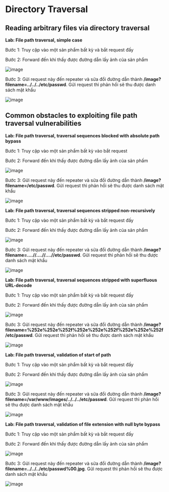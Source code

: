 # Directory Traversal
## Reading arbitrary files via directory traversal
**Lab: File path traversal, simple case**

Bước 1: Truy cập vào một sản phẩm bất kỳ và bắt request đấy

Bước 2: Forward đến khi thấy được đường dẫn lấy ảnh của sản phẩm

![image](https://user-images.githubusercontent.com/74781135/203206978-90662905-73d5-48b8-9bb6-98cafa182b74.png)

Bước 3: Gửi request này đến repeater và sửa đổi đường dẫn thành **/image?filename=../../../etc/passwd**. Gửi request thì phản hồi sẽ thu được danh sách mật khẩu

![image](https://user-images.githubusercontent.com/74781135/203207160-d77230a7-1da0-4499-aece-d4945caf0dd5.png)

## Common obstacles to exploiting file path traversal vulnerabilities
**Lab: File path traversal, traversal sequences blocked with absolute path bypass**

Bước 1: Truy cập vào một sản phẩm bất kỳ vào bắt request

Bước 2: Forward đến khi thấy được đường dẫn lấy ảnh của sản phấm

![image](https://user-images.githubusercontent.com/74781135/203208697-54e747ed-40b8-44f9-af3e-06d34d1b5aa6.png)

Bước 3: Gửi request này đến repeater và sửa đổi đường dẫn thành **/image?filename=/etc/passwd**. Gửi request thì phản hồi sẽ thu được danh sách mật khẩu

![image](https://user-images.githubusercontent.com/74781135/203208854-232c527b-c42c-49ad-a669-d0225b99770a.png)

**Lab: File path traversal, traversal sequences stripped non-recursively**

Bước 1: Truy cập vào một sản phẩm bất kỳ và bắt request đấy

Bước 2: Forward đến khi thấy được đường dẫn lấy ảnh của sản phẩm

![image](https://user-images.githubusercontent.com/74781135/203211934-f8398fd4-3ca2-4e02-946c-77194b29415a.png)

Bước 3: Gửi request này đến repeater và sửa đổi đường dẫn thành **/image?filename=....//....//....//etc/passwd**. Gửi request thì phản hồi sẽ thu được danh sách mật khẩu

![image](https://user-images.githubusercontent.com/74781135/203212108-303c7d11-b7a8-48ec-b7dc-88ecd9c161ec.png)

**Lab: File path traversal, traversal sequences stripped with superfluous URL-decode**

Bước 1: Truy cập vào một sản phẩm bất kỳ và bắt request đấy

Bước 2: Forward đến khi thấy được đường dẫn lấy ảnh của sản phẩm

![image](https://user-images.githubusercontent.com/74781135/203213180-b9ed5e04-d406-4c6b-a5c2-4c446f9ecb1e.png)

Bước 3: Gửi request này đến repeater và sửa đổi đường dẫn thành **/image?filename=%252e%252e%252f%252e%252e%252f%252e%252e%252f/etc/passwd**. Gửi request thì phản hồi sẽ thu được danh sách mật khẩu

![image](https://user-images.githubusercontent.com/74781135/203213610-1e4e446a-592b-4256-a187-380e420b24e5.png)

**Lab: File path traversal, validation of start of path**

Bước 1: Truy cập vào một sản phẩm bất kỳ và bắt request đấy

Bước 2: Forward đến khi thấy được đường dẫn lấy ảnh của sản phẩm

![image](https://user-images.githubusercontent.com/74781135/203214348-1343bd52-86a4-48d7-8e4c-504a68f3cadb.png)

Bước 3: Gửi request này đến repeater và sửa đổi đường dẫn thành **/image?filename=/var/www/images/../../../etc/passwd**. Gửi request thì phản hồi sẽ thu được danh sách mật khẩu

![image](https://user-images.githubusercontent.com/74781135/203214576-034e5cb6-7960-4e91-8399-3957aaedb8ae.png)

**Lab: File path traversal, validation of file extension with null byte bypass**

Bước 1: Truy cập vào một sản phẩm bất kỳ và bắt request đấy

Bước 2: Forward đến khi thấy được đường dẫn lấy ảnh của sản phẩm

![image](https://user-images.githubusercontent.com/74781135/203215162-211250d4-5a29-42a0-8815-afc2f4958fbe.png)

Bước 3: Gửi request này đến repeater và sửa đổi đường dẫn thành **/image?filename=../../../etc/passwd%00.jpg**. Gửi request thì phản hồi sẽ thu được danh sách mật khẩu

![image](https://user-images.githubusercontent.com/74781135/203215497-f841fc8d-ab95-40f2-95b5-1c5818d38217.png)

